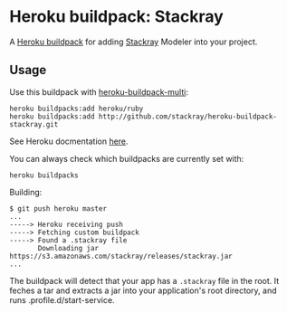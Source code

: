 Heroku buildpack: Stackray
==========================

A [Heroku buildpack](http://devcenter.heroku.com/articles/buildpacks)
for adding [Stackray](http://www.stackray.com/) Modeler into your
project.

Usage
-----

Use this buildpack with [heroku-buildpack-multi](https://github.com/ddollar/heroku-buildpack-multi):

	heroku buildpacks:add heroku/ruby
	heroku buildpacks:add http://github.com/stackray/heroku-buildpack-stackray.git
	
See Heroku docmentation [here](https://devcenter.heroku.com/articles/using-multiple-buildpacks-for-an-app).

You can always check which buildpacks are currently set with:

	heroku buildpacks

Building:

    $ git push heroku master
    ...
    -----> Heroku receiving push
    -----> Fetching custom buildpack
    -----> Found a .stackray file
           Downloading jar https://s3.amazonaws.com/stackray/releases/stackray.jar
    ...

The buildpack will detect that your app has a `.stackray` file in the
root. It feches a tar and extracts a jar into your application's
root directory, and runs .profile.d/start-service.

